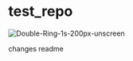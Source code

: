 # test_repo

![Double-Ring-1s-200px-unscreen](https://user-images.githubusercontent.com/89864614/213781640-e7232dcc-6ff3-45f8-8c5e-e6f8181fb770.gif)

changes readme
